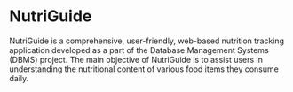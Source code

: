 # NutriGuide
NutriGuide is a comprehensive, user-friendly, web-based nutrition tracking application  developed as a part of the Database Management Systems (DBMS) project. The main objective  of NutriGuide is to assist users in understanding the nutritional content of various food items they consume daily. 
